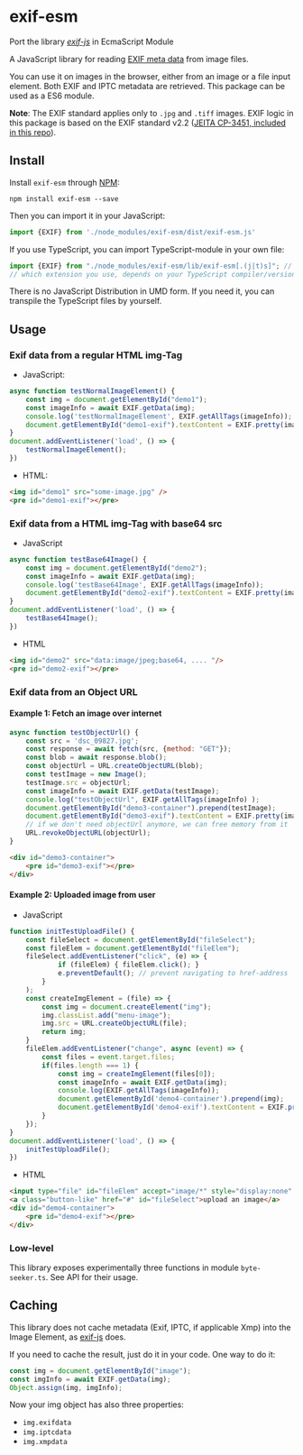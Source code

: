 # exif-esm

Port the library [*exif-js*](https://github.com/exif-js/exif-js) in EcmaScript Module

A JavaScript library for reading [EXIF meta data](https://en.wikipedia.org/wiki/Exchangeable_image_file_format) from image files.

You can use it on images in the browser, either from an image or a file input element. 
Both EXIF and IPTC metadata are retrieved.
This package can be used as a ES6 module.


**Note**: The EXIF standard applies only to `.jpg` and `.tiff` images. 
EXIF logic in this package is based on the EXIF standard v2.2 ([JEITA CP-3451, included in this repo](/specification/Exif2-2.pdf)).

## Install

Install `exif-esm` through [NPM](https://www.npmjs.com/#getting-started):

```shell
npm install exif-esm --save
```
 

Then you can import it in your JavaScript:

```javascript
import {EXIF} from './node_modules/exif-esm/dist/exif-esm.js'
```

If you use TypeScript, you can import TypeScript-module in your own file:

```typescript
import {EXIF} from "./node_modules/exif-esm/lib/exif-esm[.(j|t)s]"; // ← 
// which extension you use, depends on your TypeScript compiler/version etc.
```

There is no JavaScript Distribution in UMD form. 
If you need it, you can transpile the TypeScript files by yourself. 

## Usage

### Exif data from a regular HTML img-Tag

* JavaScript:

```javascript
async function testNormalImageElement() {
    const img = document.getElementById("demo1");
    const imageInfo = await EXIF.getData(img);
    console.log('testNormalImageElement', EXIF.getAllTags(imageInfo));
    document.getElementById("demo1-exif").textContent = EXIF.pretty(imageInfo);
}
document.addEventListener('load', () => {
    testNormalImageElement();
})
```

* HTML:
 
```html
<img id="demo1" src="some-image.jpg" />
<pre id="demo1-exif"></pre>
```

### Exif data from a HTML img-Tag with base64 src

* JavaScript

```javascript
async function testBase64Image() {
    const img = document.getElementById("demo2");
    const imageInfo = await EXIF.getData(img);
    console.log('testBase64Image', EXIF.getAllTags(imageInfo));
    document.getElementById("demo2-exif").textContent = EXIF.pretty(imageInfo);
}
document.addEventListener('load', () => {
    testBase64Image();
})
```

* HTML

```html
<img id="demo2" src="data:image/jpeg;base64, .... "/>
<pre id="demo2-exif"></pre>
```

### Exif data from an Object URL

#### Example 1: Fetch an image over internet

```javascript
async function testObjectUrl() {
    const src = 'dsc_09827.jpg';
    const response = await fetch(src, {method: "GET"});
    const blob = await response.blob();
    const objectUrl = URL.createObjectURL(blob);
    const testImage = new Image();
    testImage.src = objectUrl;
    const imageInfo = await EXIF.getData(testImage);
    console.log("testObjectUrl", EXIF.getAllTags(imageInfo) );
    document.getElementById("demo3-container").prepend(testImage);
    document.getElementById("demo3-exif").textContent = EXIF.pretty(imageInfo);
    // if we don't need objectUrl anymore, we can free memory from it
    URL.revokeObjectURL(objectUrl);
}
```

```html
<div id="demo3-container">
    <pre id="demo3-exif"></pre>
</div>
```

#### Example 2: Uploaded image from user

* JavaScript

```javascript
function initTestUploadFile() {
    const fileSelect = document.getElementById("fileSelect");
    const fileElem = document.getElementById("fileElem");
    fileSelect.addEventListener("click", (e) => {
            if (fileElem) { fileElem.click(); }
            e.preventDefault(); // prevent navigating to href-address
        }
    );
    const createImgElement = (file) => {
        const img = document.createElement("img");
        img.classList.add("menu-image");
        img.src = URL.createObjectURL(file);
        return img;
    }
    fileElem.addEventListener("change", async (event) => {
        const files = event.target.files;
        if(files.length === 1) {
            const img = createImgElement(files[0]);
            const imageInfo = await EXIF.getData(img);
            console.log(EXIF.getAllTags(imageInfo));
            document.getElementById('demo4-container').prepend(img);
            document.getElementById('demo4-exif').textContent = EXIF.pretty(imageInfo)
        }
    });
}
document.addEventListener('load', () => {
    initTestUploadFile();
})
```

* HTML

```html
<input type="file" id="fileElem" accept="image/*" style="display:none" />
<a class="button-like" href="#" id="fileSelect">upload an image</a>
<div id="demo4-container">
    <pre id="demo4-exif"></pre>
</div>
```

### Low-level

This library exposes experimentally three functions in module `byte-seeker.ts`.
See API for their usage.

## Caching


This library does not cache metadata (Exif, IPTC, if applicable Xmp) into the Image Element,
as [exif-js](https://github.com/exif-js/exif-js) does.

If you need to cache the result, just do it in your code. One way to do it:

```javascript
const img = document.getElementById("image");
const imgInfo = await EXIF.getData(img);
Object.assign(img, imgInfo); 
```

Now your img object has also three properties:

* `img.exifdata`
* `img.iptcdata`
* `img.xmpdata`



